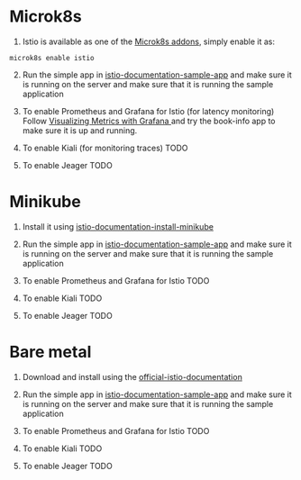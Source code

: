 # Microk8s
1. Istio is available as one of the [Microk8s addons](https://istio.io/latest/docs/setup/platform-setup/microk8s/), simply enable it as:
```
microk8s enable istio
```
2. Run the simple app in [istio-documentation-sample-app](https://istio.io/latest/docs/setup/getting-started/#bookinfo) and make sure it is running on the server and make sure that it is running the sample application

3. To enable Prometheus and Grafana for Istio (for latency monitoring)
Follow [Visualizing Metrics with Grafana
](https://istio.io/latest/docs/tasks/observability/metrics/using-istio-dashboard/) and try the book-info app to make sure it is up and running.


4. To enable Kiali (for monitoring traces)
TODO

5. To enable Jeager
TODO


# Minikube
1. Install it using [istio-documentation-install-minikube](https://istio.io/latest/docs/setup/platform-setup/minikube/)
2. Run the simple app in [istio-documentation-sample-app](https://istio.io/latest/docs/setup/getting-started/#bookinfo) and make sure it is running on the server and make sure that it is running the sample application

3. To enable Prometheus and Grafana for Istio
TODO

4. To enable Kiali
TODO

5. To enable Jeager
TODO

# Bare metal
1. Download and install using the [official-istio-documentation](https://istio.io/latest/docs/setup/getting-started/)
2. Run the simple app in [istio-documentation-sample-app](https://istio.io/latest/docs/setup/getting-started/#bookinfo) and make sure it is running on the server and make sure that it is running the sample application

3. To enable Prometheus and Grafana for Istio
TODO

4. To enable Kiali
TODO

5. To enable Jeager
TODO